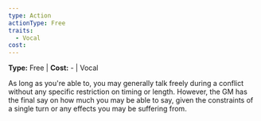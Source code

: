 ```yaml
---
type: Action
actionType: Free
traits:
  - Vocal
cost:
---
```

**Type:** Free | **Cost:** - | Vocal

As long as you're able to, you may generally talk freely during a conflict without any specific restriction on timing or length. However, the GM has the final say on how much you may be able to say, given the constraints of a single turn or any effects you may be suffering from.